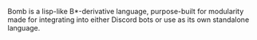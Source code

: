 Bomb is a lisp-like B*-derivative language, purpose-built for modularity made for integrating into either Discord bots or use as its own standalone language.